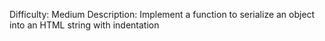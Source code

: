 Difficulty: Medium
Description: Implement a function to serialize an object into an HTML string with indentation